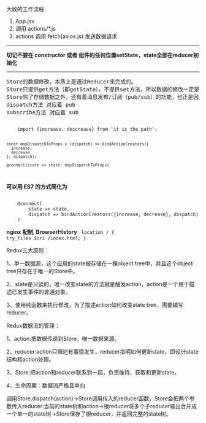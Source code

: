 大致的工作流程
1. App.jsx
2. 调用 actions/*.js
3. actions 调用 fetch(axios.js) 发送数据请求

***
**切记不要在 constructor 或者 组件的任何位置setState，state全部在reducer初始化**
***

<pre>
Store的数据修改，本质上是通过Reducer来完成的。
Store只提供get方法（即getState），不提供set方法，所以数据的修改一定是通过dispatch(action)来完成，即：action -> reducers -> store
Store除了存储数据之外，还有着消息发布/订阅（pub/sub）的功能，也正是因为这个功能，它才能够同时连接着Actions和Views。
dispatch方法 对应着 pub
subscribe方法 对应着 sub
</pre>

<code>
    import {increase, descrease} from 'it is the path';
    
    const mapDispatchToProps = (dispatch) => bindActionCreators({
      increase,
      decrease
    }, dispatch);
    
    @connect(state => state, mapDispatchToProps)
</code>

**可以用 ES7 的方式简化为**

<code>
    @connect(
        state => state, 
        dispatch => bindActionCreators({increase, decrease}, dispatch)
    )
</code>


**nginx 配制, BrowserHistory**
<code>
    location / {
       try_files $uri /index.html;
    }
</code>


Redux三大原则：

1、单一数据源，这个应用的state被存储在一棵object tree中，并且这个object tree只存在于唯一的Store中。

2、state是只读的，唯一改变state的方法就是触发action，action是一个用于描述已发生事件的普通对象。

3、使用纯函数来执行修改，为了描述action如何改变state tree，需要编写reducer。

Redux数据流的管理：

1、action:把数据传递到Store，唯一数据来源。

2、reducer:action只描述有事情发生，reducer指明如何更新state，即设计state结构和action处理。

3、Store:把action和reducer联系到一起，负责维持、获取和更新state。

4、生命周期：数据流严格且单向

调用Store.dispatch(action)->Store调用传入的reducer函数，Store会把两个参数传入reducer:当前的state树和action->根reducer将多个子reducer输出合并成一个单一的state树->Store保存了根reducer，并返回完整的state树。